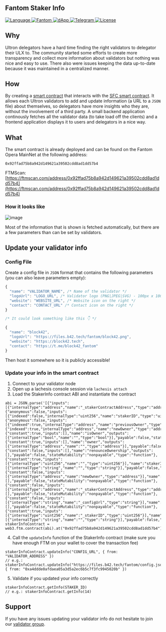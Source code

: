 ## Fantom Staker Info

<div>
  <a href="#">
    <img src="https://img.shields.io/badge/language-solidity-green.svg" alt="Language" />
  </a>
  <a href="https://ftmscan.com/address/0x92ffad75b8a942d149621a39502cdd8ad1dd57b4#code">
    <img src="https://img.shields.io/badge/network-fantom-3478ef.svg" alt="Fantom" />
  </a>
  <a href="https://fantomstaker.info">
    <img src="https://img.shields.io/badge/dapp-live-brightgreen.svg" alt="dApp" />
  </a>
  <a href="https://t.me/block42_fantom">
    <img src="https://img.shields.io/badge/contact-telegram-0088cc.svg" alt="Telegram" />
  </a>
  <a href="#">
    <img src="https://img.shields.io/badge/license-MIT-green.svg" alt="License" />
  </a>
</div>

## Why

Ultron delegators have a hard time finding the right validators to delegator their ULX to. The community started some efforts to create more transparency and collect more information about validators but nothing was nice and easy to use. There also were issues keeping the data up-to-date because it was maintained in a centralized manner.

## How

By creating a [smart contract](https://github.com/UltronFoundationDev/ultron-staker-info/blob/master/smart-contract/contracts/StakerInfo.sol) that interacts with the [SFC smart contract](https://github.com/UltronFoundationDev/nodes-deploy-automation-docker/blob/v3/opera-sfc/contracts/sfc/SFC.sol). It allows each Ultron validators to add and update information (a URL to a `JSON` file) about themselves, so delegators have more insights who they are, without the involvement of a third party.
A small backend application continously fetches all the validator data (to take load off the clients) and a frontend application displays it to users and delegators in a nice way.

## What

The smart contract is already deployed and can be found on the Fantom Opera MainNet at the following address:

```solidity
0x92ffad75b8a942d149621a39502cdd8ad1dd57b4
```

FTMScan: [https://ftmscan.com/address/0x92ffad75b8a942d149621a39502cdd8ad1dd57b4](https://ftmscan.com/address/0x92ffad75b8a942d149621a39502cdd8ad1dd57b4)

### How it looks like

![image](https://user-images.githubusercontent.com/6087393/72662226-f7be6c00-39e4-11ea-9a84-3aab9699d695.png)

Most of the information that is shown is fetched automatically, but there are a few parameters than can be set by validators.

## Update your validator info

### Config File

Create a config file in `JSON` format that contains the following parameters (you can also leave parameters empty):

```js
{
  "name": "VALIDATOR_NAME", /* Name of the validator */
  "logoUrl": "LOGO_URL", /* Validator logo (PNG|JPEG|SVG) - 100px x 100px is enough */
  "website": "WEBSITE_URL", /* Website icon on the right */
  "contact": "CONTACT_URL" /* Contact icon on the right */
}

/* It could look something like this 👇 */

{
  "name": "block42",
  "logoUrl": "https://files.b42.tech/fantom/block42.png",
  "website": "https://block42.tech",
  "contact": "https://t.me/block42_fantom"
}
```

Then host it somewhere so it is publicly accessible!

### Update your info in the smart contract

1. Connect to your validator node
2. Open up a lachesis console session via `lachesis attach`
3. Load the StakerInfo contract ABI and instantiate the contract

```solidity
abi = JSON.parse('[{"inputs":[{"internalType":"address","name":"_stakerContractAddress","type":"address"}],"payable":false,"stateMutability":"nonpayable","type":"constructor"},{"anonymous":false,"inputs":[{"indexed":false,"internalType":"uint256","name":"stakerID","type":"uint256"}],"name":"InfoUpdated","type":"event"},{"anonymous":false,"inputs":[{"indexed":true,"internalType":"address","name":"previousOwner","type":"address"},{"indexed":true,"internalType":"address","name":"newOwner","type":"address"}],"name":"OwnershipTransferred","type":"event"},{"constant":true,"inputs":[],"name":"isOwner","outputs":[{"internalType":"bool","name":"","type":"bool"}],"payable":false,"stateMutability":"view","type":"function"},{"constant":true,"inputs":[],"name":"owner","outputs":[{"internalType":"address","name":"","type":"address"}],"payable":false,"stateMutability":"view","type":"function"},{"constant":false,"inputs":[],"name":"renounceOwnership","outputs":[],"payable":false,"stateMutability":"nonpayable","type":"function"},{"constant":true,"inputs":[{"internalType":"uint256","name":"","type":"uint256"}],"name":"stakerInfos","outputs":[{"internalType":"string","name":"","type":"string"}],"payable":false,"stateMutability":"view","type":"function"},{"constant":false,"inputs":[{"internalType":"address","name":"newOwner","type":"address"}],"name":"transferOwnership","outputs":[],"payable":false,"stateMutability":"nonpayable","type":"function"},{"constant":false,"inputs":[{"internalType":"address","name":"_stakerContractAddress","type":"address"}],"name":"updateStakerContractAddress","outputs":[],"payable":false,"stateMutability":"nonpayable","type":"function"},{"constant":false,"inputs":[{"internalType":"string","name":"_configUrl","type":"string"}],"name":"updateInfo","outputs":[],"payable":false,"stateMutability":"nonpayable","type":"function"},{"constant":true,"inputs":[{"internalType":"uint256","name":"_stakerID","type":"uint256"}],"name":"getInfo","outputs":[{"internalType":"string","name":"","type":"string"}],"payable":false,"stateMutability":"view","type":"function"}]')
stakerInfoContract = web3.ftm.contract(abi).at("0x92ffad75b8a942d149621a39502cdd8ad1dd57b4")
```

4. Call the `updateInfo` function of the StakerInfo contract (make sure you have enough FTM on your wallet to cover the transaction fee)

```solidity
stakerInfoContract.updateInfo("CONFIG_URL", { from: "VALIDATOR_ADDRESS" })
// e.g.: stakerInfoContract.updateInfo("https://files.b42.tech/fantom/config.json", { from: "0xa4ddde0afdaea05a3d5a2ec6b5c7f3fc9945020b" })
```

5. Validate if you updated your info correctly

```solidity
stakerInfoContract.getInfo(STAKER_ID)
// e.g.: stakerInfoContract.getInfo(14)
```

## Support

If you have any issues updating your validator info do not hesitate to join our [validator group](https://t.me/block42_fantom).
